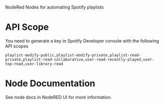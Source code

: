 NodeRed Nodes for automating Spotify playlists

# API Scope
You need to generate a key in Spotify Developer console with the following API scopes
```
playlist-modify-public,playlist-modify-private,playlist-read-private,playlist-read-collaborative,user-read-recently-played,user-top-read,user-library-read
```

# Node Documentation
See node docs in NodeRED UI for more information.
